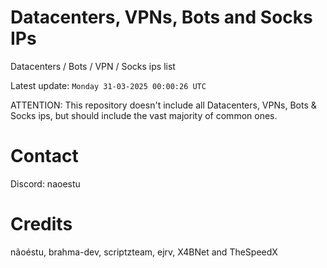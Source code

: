 # Datacenters, VPNs, Bots and Socks IPs
 
Datacenters / Bots / VPN / Socks ips list

Latest update: `Monday 31-03-2025 00:00:26 UTC` 

ATTENTION: This repository doesn't include all Datacenters, VPNs, Bots & Socks ips, 
but should include the vast majority of common ones.

# Contact
Discord: naoestu

# Credits
nãoéstu, brahma-dev, scriptzteam, ejrv, X4BNet and TheSpeedX
